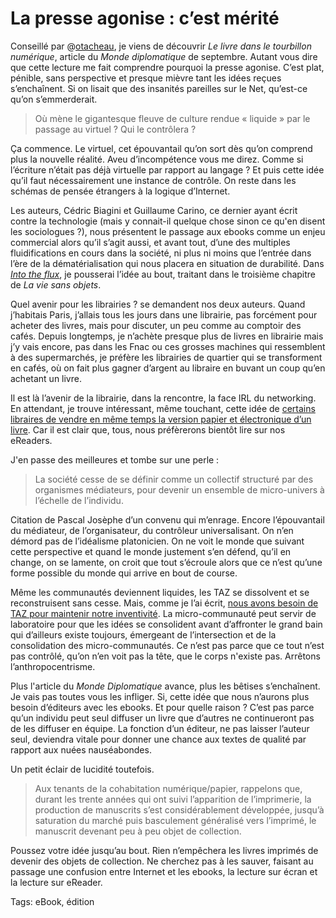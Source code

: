 # La presse agonise : c’est mérité

Conseillé par @[otacheau](http://twitter.com/otacheau), je viens de découvrir *Le livre dans le tourbillon numérique*, article du *Monde diplomatique* de septembre. Autant vous dire que cette lecture me fait comprendre pourquoi la presse agonise. C’est plat, pénible, sans perspective et presque mièvre tant les idées reçues s’enchaînent. Si on lisait que des insanités pareilles sur le Net, qu’est-ce qu’on s’emmerderait.

> Où mène le gigantesque fleuve de culture rendue « liquide » par le passage au virtuel ? Qui le contrôlera ?

Ça commence. Le virtuel, cet épouvantail qu’on sort dès qu’on comprend plus la nouvelle réalité. Aveu d’incompétence vous me direz. Comme si l’écriture n’était pas déjà virtuelle par rapport au langage ? Et puis cette idée qu’il faut nécessairement une instance de contrôle. On reste dans les schémas de pensée étrangers à la logique d’Internet.

Les auteurs, Cédric Biagini et Guillaume Carino, ce dernier ayant écrit contre la technologie (mais y connait-il quelque chose sinon ce qu'en disent les sociologues ?), nous présentent le passage aux ebooks comme un enjeu commercial alors qu’il s’agit aussi, et avant tout, d’une des multiples fluidifications en cours dans la société, ni plus ni moins que l’entrée dans l’ère de la dématérialisation qui nous placera en situation de durabilité. Dans *[Into the flux](/2009/09/01/into-the-flux/)*, je pousserai l’idée au bout, traitant dans le troisième chapitre de *La vie sans objets*.

Quel avenir pour les librairies ? se demandent nos deux auteurs. Quand j’habitais Paris, j’allais tous les jours dans une librairie, pas forcément pour acheter des livres, mais pour discuter, un peu comme au comptoir des cafés. Depuis longtemps, je n’achète presque plus de livres en librairie mais j’y vais encore, pas dans les Fnac ou ces grosses machines qui ressemblent à des supermarchés, je préfère les librairies de quartier qui se transforment en cafés, où on fait plus gagner d’argent au libraire en buvant un coup qu’en achetant un livre.

Il est là l’avenir de la librairie, dans la rencontre, la face IRL du networking. En attendant, je trouve intéressant, même touchant, cette idée de [certains libraires de vendre en même temps la version papier et électronique d’un livre](http://www.ouest-france.fr/actu/actuDet_-a-Brest-le-mariage-du-livre-papier-et-numerique-_3639-1056181_actu.Htm). Car il est clair que, tous, nous préfèrerons bientôt lire sur nos eReaders.

J'en passe des meilleures et tombe sur une perle :

> La société cesse de se définir comme un collectif structuré par des organismes médiateurs, pour devenir un ensemble de micro-univers à l’échelle de l’individu.

Citation de Pascal Josèphe d’un convenu qui m’enrage. Encore l’épouvantail du médiateur, de l’organisateur, du contrôleur universalisant. On n’en démord pas de l’idéalisme platonicien. On ne voit le monde que suivant cette perspective et quand le monde justement s’en défend, qu’il en change, on se lamente, on croit que tout s’écroule alors que ce n’est qu’une forme possible du monde qui arrive en bout de course.

Même les communautés deviennent liquides, les TAZ se dissolvent et se reconstruisent sans cesse. Mais, comme je l’ai écrit, [nous avons besoin de TAZ pour maintenir notre inventivité](/2009/08/19/socialiser-peut-tuer-la-creativite/). La micro-communauté peut servir de laboratoire pour que les idées se consolident avant d’affronter le grand bain qui d’ailleurs existe toujours, émergeant de l’intersection et de la consolidation des micro-communautés. Ce n’est pas parce que ce tout n’est pas contrôlé, qu’on n’en voit pas la tête, que le corps n'existe pas. Arrêtons l’anthropocentrisme.

Plus l'article du *Monde Diplomatique* avance, plus les bêtises s’enchaînent. Je vais pas toutes vous les infliger. Si, cette idée que nous n’aurons plus besoin d’éditeurs avec les ebooks. Et pour quelle raison ? C’est pas parce qu’un individu peut seul diffuser un livre que d’autres ne continueront pas de les diffuser en équipe. La fonction d’un éditeur, ne pas laisser l’auteur seul, deviendra vitale pour donner une chance aux textes de qualité par rapport aux nuées nauséabondes.

Un petit éclair de lucidité toutefois.

> Aux tenants de la cohabitation numérique/papier, rappelons que, durant les trente années qui ont suivi l’apparition de l’imprimerie, la production de manuscrits s’est considérablement développée, jusqu’à saturation du marché puis basculement généralisé vers l’imprimé, le manuscrit devenant peu à peu objet de collection.

Poussez votre idée jusqu’au bout. Rien n’empêchera les livres imprimés de devenir des objets de collection. Ne cherchez pas à les sauver, faisant au passage une confusion entre Internet et les ebooks, la lecture sur écran et la lecture sur eReader.

Tags: eBook, édition